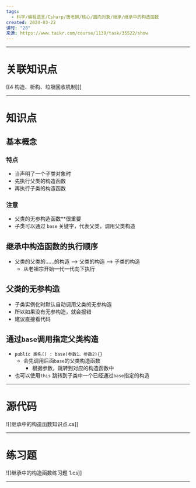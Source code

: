 ```yaml
---
tags:
  - 科学/编程语言/Csharp/唐老狮/核心/面向对象/继承/继承中的构造函数
created: 2024-03-22
课时: "28"
来源: https://www.taikr.com/course/1139/task/35522/show
---
```


---
# 关联知识点

[[4 构造、析构、垃圾回收机制]]]

---
# 知识点

## 基本概念

### 特点

- 当声明了一个子类对象时
- 先执行父类的构造函数
- 再执行子类的构造函数
### 注意
- 父类的无参构造函数**很重要
- 子类可以通过 `base` 关键字，代表父类，调用父类构造
## 继承中构造函数的执行顺序

- 父类的父类的……的构造 ——> 父类的构造 ——> 子类的构造
	- 从老祖宗开始一代一代向下执行
## 父类的无参构造

- 子类实例化时默认自动调用父类的无参构造
- 所以如果没有无参构造，就会报错
- 建议直接看代码
## 通过`base`调用指定父类构造

- `public 类名() : base(参数1、参数2){}`
	- 会先调用后面`base`的父类构造函数
		- 根据参数，跳转到对应的构造函数中
- 也可以使用`this` 跳转到子类中一个已经通过`base`指定的构造

---
# 源代码

![[继承中的构造函数知识点.cs]]

---
# 练习题

![[继承中的构造函数练习题  1.cs]]

---


